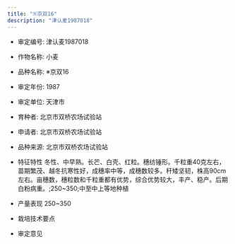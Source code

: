 ```yaml
---
title: "※京双16"
description: "津认麦1987018"
---
```

* 审定编号:  津认麦1987018

*  作物名称:  小麦

*  品种名称:  ※京双16

*  审定年份:  1987

*  审定单位:  天津市

* 育种者:  北京市双桥农场试验站

*  申请者:  北京市双桥农场试验站

*  品种来源:  北京市双桥农场试验站

*  特征特性
冬性、中早熟。长芒、白壳、红粒。穗纺锤形。千粒重40克左右，苗期繁茂、越冬抗寒性好，成穗率中等，成穗数较多。秆矮坚韧，株高90cm左右。亩穗数，穗粒数和千粒重都有优势，综合优势较大，丰产、稳产。后期白粉病重。;250~350;中至中上等地种植

*  产量表现
250~350

*  栽培技术要点


*  审定意见

